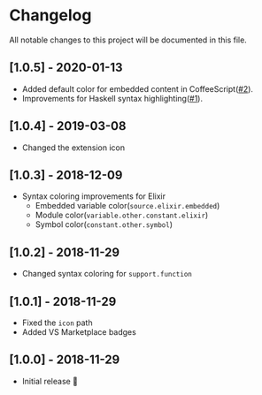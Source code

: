 # Changelog
All notable changes to this project will be documented in this file.

## [1.0.5] - 2020-01-13

- Added default color for embedded content in CoffeeScript([#2](https://github.com/dnamsons/Kimbie-Dark-Plus/pull/2)).
- Improvements for Haskell syntax highlighting([#1](https://github.com/dnamsons/Kimbie-Dark-Plus/pull/1)).

## [1.0.4] - 2019-03-08

- Changed the extension icon

## [1.0.3] - 2018-12-09

- Syntax coloring improvements for Elixir
  - Embedded variable color(`source.elixir.embedded`)
  - Module color(`variable.other.constant.elixir`)
  - Symbol color(`constant.other.symbol`)

## [1.0.2] - 2018-11-29

- Changed syntax coloring for `support.function`

## [1.0.1] - 2018-11-29

- Fixed the `icon` path
- Added VS Marketplace badges

## [1.0.0] - 2018-11-29

- Initial release 🎉
